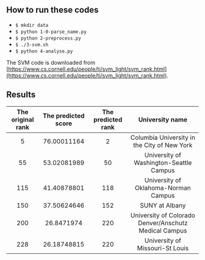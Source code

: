 ## How to run these codes

* `$ mkdir data`
* `$ python 1-0-parse_name.py`
* `$ python 2-preprocess.py`
* `$ ./3-svm.sh`
* `$ python 4-analyse.py`

The SVM code is downloaded from [https://www.cs.cornell.edu/people/tj/svm_light/svm_rank.html](https://www.cs.cornell.edu/people/tj/svm_light/svm_rank.html).

## Results

| The original rank | The predicted score | The predicted rank |             University name              |
| :---------------: | :-----------------: | :----------------: | :--------------------------------------: |
|         5         |     76.00011164     |         2          | Columbia University in the City of New York |
|        55         |     53.02081989     |         50         | University of Washington-Seattle Campus  |
|        115        |     41.40878801     |        118         |   University of Oklahoma-Norman Campus   |
|        150        |     37.50624646     |        152         |              SUNY at Albany              |
|        200        |     26.8471974      |        220         | University of Colorado Denver/Anschutz Medical Campus |
|        228        |     26.18748815     |        220         |     University of Missouri-St Louis      |